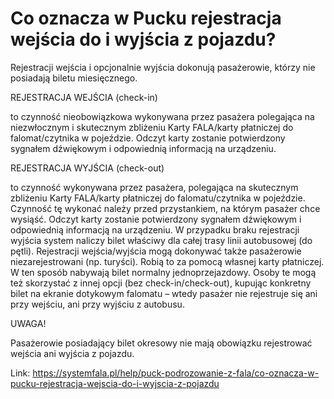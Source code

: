 # Co oznacza w Pucku rejestracja wejścia do i wyjścia z pojazdu?


Rejestracji wejścia i opcjonalnie wyjścia dokonują pasażerowie, którzy nie posiadają biletu miesięcznego.


REJESTRACJA WEJŚCIA (check\-in)


to czynność nieobowiązkowa wykonywana przez pasażera polegająca na niezwłocznym i skutecznym zbliżeniu Karty FALA/karty płatniczej do falomat/czytnika w pojeździe. Odczyt karty zostanie potwierdzony sygnałem dźwiękowym i odpowiednią informacją na urządzeniu.


REJESTRACJA WYJŚCIA (check\-out)


to czynność wykonywana przez pasażera, polegająca na skutecznym zbliżeniu Karty FALA/karty płatniczej do falomatu/czytnika w pojeździe. Czynność tę wykonać należy przed przystankiem, na którym pasażer chce wysiąść. Odczyt karty zostanie potwierdzony sygnałem dźwiękowym i odpowiednią informacją na urządzeniu. W przypadku braku rejestracji wyjścia system naliczy bilet właściwy dla całej trasy linii autobusowej (do pętli). Rejestracji wejścia/wyjścia mogą dokonywać także pasażerowie niezarejestrowani (np. turyści). Robią to za pomocą własnej karty płatniczej. W ten sposób nabywają bilet normalny jednoprzejazdowy. Osoby te mogą też skorzystać z innej opcji (bez check\-in/check\-out), kupując konkretny bilet na ekranie dotykowym falomatu – wtedy pasażer nie rejestruje się ani przy wejściu, ani przy wyjściu z autobusu.


UWAGA!


Pasażerowie posiadający bilet okresowy nie mają obowiązku rejestrować wejścia ani wyjścia z pojazdu.




Link: https://systemfala.pl/help/puck-podrozowanie-z-fala/co-oznacza-w-pucku-rejestracja-wejscia-do-i-wyjscia-z-pojazdu
